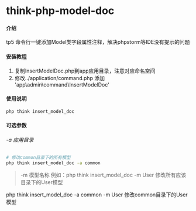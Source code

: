 # think-php-model-doc

#### 介绍
tp5 命令行一键添加Model类字段属性注释，解决phpstorm等IDE没有提示的问题


#### 安装教程

1.  复制InsertModelDoc.php到app应用目录，注意对应命名空间
2.  修改../application/command.php  添加 'app\admin\command\InsertModelDoc'

#### 使用说明

~~~bash
php think insert_model_doc
~~~

#### 可选参数
###### -a 应用目录
~~~bash
# 修改common目录下的所有模型 
php think insert_model_doc -a common 
~~~

> -m 模型名称
例如：php think insert_model_doc -m User 
修改所有应该目录下的User模型 

php think insert_model_doc -a common -m User
修改common目录下的User模型 
